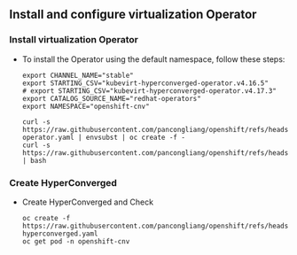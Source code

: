 ## Install and configure virtualization Operator

### Install virtualization Operator

* To install the Operator using the default namespace, follow these steps:
  ```
  export CHANNEL_NAME="stable"
  export STARTING_CSV="kubevirt-hyperconverged-operator.v4.16.5"
  # export STARTING_CSV="kubevirt-hyperconverged-operator.v4.17.3"
  export CATALOG_SOURCE_NAME="redhat-operators"
  export NAMESPACE="openshift-cnv"

  curl -s https://raw.githubusercontent.com/pancongliang/openshift/refs/heads/main/virtualization/01-operator.yaml | envsubst | oc create -f -
  curl -s https://raw.githubusercontent.com/pancongliang/openshift/refs/heads/main/operator/approve_ip.sh | bash
  ```

### Create HyperConverged
* Create HyperConverged and Check
  ```
  oc create -f https://raw.githubusercontent.com/pancongliang/openshift/refs/heads/main/virtualization/02-hyperconverged.yaml
  oc get pod -n openshift-cnv
  ```

